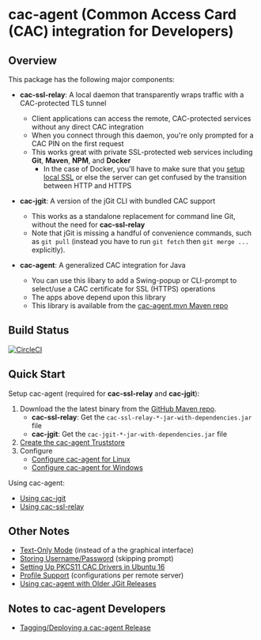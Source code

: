 cac-agent (Common Access Card (CAC) integration for Developers)
================

Overview
----------------

This package has the following major components:

* **cac-ssl-relay**: A local daemon that transparently wraps traffic with a CAC-protected TLS tunnel
	* Client applications can access the remote, CAC-protected services without any direct CAC integration
	* When you connect through this daemon, you're only prompted for a CAC PIN on the first request
	* This works great with private SSL-protected web services including **Git**, **Maven**, **NPM**, and **Docker**
		* In the case of Docker, you'll have to make sure that you [setup local SSL](Using-local-ssl-with-ssl-relay.md) or else the server can get confused by the transition between HTTP and HTTPS

* **cac-jgit**: A version of the jGit CLI with bundled CAC support
	* This works as a standalone replacement for command line Git, without the need for **cac-ssl-relay**
	* Note that jGit is missing a handful of convenience commands, such as `git pull` (instead you have to run `git fetch` then `git merge ...` explicitly).

* **cac-agent**: A generalized CAC integration for Java
	* You can use this libary to add a Swing-popup or CLI-prompt to select/use a CAC certificate for SSL (HTTPS) operations
	* The apps above depend upon this library
	* This library is available from the [cac-agent.mvn Maven repo](https://github.com/MoebiusSolutions/cac-agent.mvn.git)


Build Status
----------------

[![CircleCI](https://circleci.com/gh/MoebiusSolutions/cac-agent.svg?style=svg)](https://circleci.com/gh/MoebiusSolutions/cac-agent)


Quick Start
----------------

Setup cac-agent (required for **cac-ssl-relay** and **cac-jgit**):

1. Download the the latest binary from the [GitHub Maven repo](https://github.com/ryankenney/cac-agent.mvn/tree/master/com/github/MoebiusSolutions).
	* **cac-ssl-relay**: Get the `cac-ssl-relay-*-jar-with-dependencies.jar` file
	* **cac-jgit**: Get the `cac-jgit-*-jar-with-dependencies.jar` file
2. [Create the cac-agent Truststore](Create-the-cac-agent-Truststore.md)
3. Configure
	* [Configure cac-agent for Linux](Configure-cac-agent-for-Linux.md)
	* [Configure cac-agent for Windows](Configure-cac-agent-for-Windows.md)

Using cac-agent:

* [Using cac-jgit](Using-cac-agent-with-Git.md)
* [Using cac-ssl-relay](Using-cac-agent-with-ssl-relay.md)


Other Notes
----------------

* [Text-Only Mode](Text-Only-Mode.md) (instead of a the graphical interface)
* [Storing Username/Password](Storing-Username-Password.md) (skipping prompt)
* [Setting Up PKCS11 CAC Drivers in Ubuntu 16](Setting-Up-PKCS11-CAC-Drivers-in-Ubuntu-16.md)
* [Profile Support](Profile-Support.md) (configurations per remote server)
* [Using cac-agent with Older JGit Releases](Using-cac-agent-with-Older-JGit-Releases.md)


Notes to cac-agent Developers
----------------

* [Tagging/Deploying a cac-agent Release](Tagging-Deploying-a-cac-agent-Release.md)
